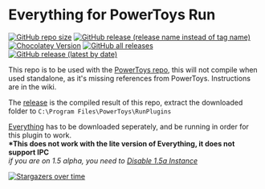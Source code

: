# Everything for PowerToys Run
[![GitHub repo size](https://img.shields.io/github/repo-size/lin-ycv/everythingpowertoys)](#)
[![GitHub release (release name instead of tag name)](https://img.shields.io/github/v/release/lin-ycv/everythingpowertoys?include_prereleases)](https://github.com/lin-ycv/EverythingPowerToys/releases/latest)
[![Chocolatey Version](https://img.shields.io/chocolatey/v/everythingpowertoys)](https://community.chocolatey.org/packages/everythingpowertoys)
[![GitHub all releases](https://img.shields.io/github/downloads/lin-ycv/EverythingPowerToys/total)](https://github.com/lin-ycv/EverythingPowerToys/releases/)
[![GitHub release (latest by date)](https://img.shields.io/github/downloads/lin-ycv/everythingpowertoys/latest/total)](https://github.com/lin-ycv/EverythingPowerToys/releases/latest)


This repo is to be used with the [PowerToys repo](https://github.com/microsoft/PowerToys), this will not compile when used standalone, as it's missing references from PowerToys. Instructions are in the wiki.

The [release](https://github.com/lin-ycv/EverythingPowerToys/releases) is the compiled result of this repo, extract the downloaded folder to `C:\Program Files\PowerToys\RunPlugins`

[Everything](https://www.voidtools.com/downloads/) has to be downloaded seperately, and be running in order for this plugin to work.<br>
**\*This does not work with the lite version of Everything, it does not support IPC**<br>
*if you are on 1.5 alpha, you need to [Disable 1.5a Instance](http://www.voidtools.com/forum/viewtopic.php?f=12&t=9799#instance)*


[![Stargazers over time](https://starchart.cc/lin-ycv/EverythingPowerToys.svg)](https://starchart.cc/lin-ycv/EverythingPowerToys)
